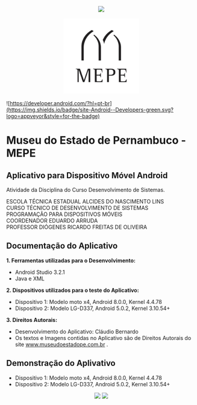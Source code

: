 <p align="center">
<img src="http://www.artesanatodepernambuco.pe.gov.br/site_artesanato_images/images/footer_logo_governope_2x.png" width="" height"150"></p>
<p align="center">
<img src="images/logoapp.jpg" width="200" height="200"></p>

![https://developer.android.com/?hl=pt-br](https://img.shields.io/badge/site-Android--Developers-green.svg?logo=appveyor&style=for-the-badge)




# Museu do Estado de Pernambuco - MEPE

## Aplicativo para Dispositivo Móvel Android

Atividade da Disciplina do Curso Desenvolvimento de Sistemas.

ESCOLA TÉCNICA ESTADUAL ALCIDES DO NASCIMENTO LINS <br>
CURSO TÉCNICO DE DESENVOLVIMENTO DE SISTEMAS <br>
PROGRAMAÇÃO PARA DISPOSITIVOS MÓVEIS <br>
COORDENADOR EDUARDO ARRUDA <br>
PROFESSOR DIÓGENES RICARDO FREITAS DE OLIVEIRA <br>


## Documentação do Aplicativo

<b>1. Ferramentas utilizadas para o Desenvolvimento:</b>
- Android Studio 3.2.1
- Java e XML

<b>2. Dispositivos utilizados para o teste do Aplicativo:</b>
- Dispositivo 1: Modelo moto x4, Android 8.0.0, Kernel 4.4.78
- Dispositivo 2: Modelo LG-D337, Android 5.0.2, Kernel 3.10.54+

<b>3. Direitos Autorais:</b>
- Desenvolvimento do Aplicativo: Cláudio Bernardo
- Os textos e Imagens contidas no Aplicativo são de Direitos Autorais do
site www.museudoestadope.com.br .


## Demonstração do Aplivativo

- Dispositivo 1: Modelo moto x4, Android 8.0.0, Kernel 4.4.78
- Dispositivo 2: Modelo LG-D337, Android 5.0.2, Kernel 3.10.54+

<p align="center">
<img src="images/Dispositivo%201.gif">
<img src="images/Dispositivo%202.gif">
</p>
